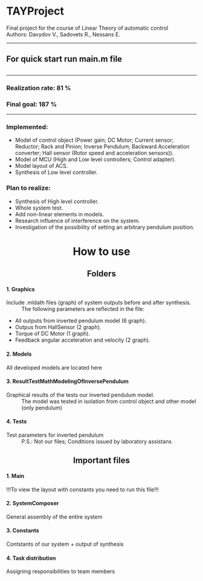 # TAYProject
Final project for the course of Linear Theory of automatic control  
Authors: Davydov V., Sadovets R., Nessans E.

_____

<h2 font-weight="bold">For quick start run main.m file<h2>

_____

<h3 font-style="italic">Realization rate: 81 %</h3>
<h3 font-style="italic">Final goal: 187 %</h3>

_____
<h3><b>Implemented:</b></h3>
<ul>
    <li> Model of control object (Power gain; DC Motor; Current sensor; Reductor; 
Rack and Pinion; Inverse Pendulum; Backward Acceleration converter; 
Hall sensor (Rotor speed and acceleration sensors)). </li>
    <li> Model of MCU (High and Low level controllers; Control adapter). </li>
    <li> Model layout of ACS. </li>
    <li> Synthesis of Low level controller. </li>
</ul>


<h3><b>Plan to realize:</b></h3>
<ul>
    <li> Synthesis of High level controller.</li>
    <li> Whole system test. </li>
    <li> Add non-linear elements in models. </li>
    <li> Research influence of interference on the system. </li>
    <li> Investigation of the possibility of setting an arbitrary pendulum position. </li>
</ul>


<h1 align="center" font-weight="bold">How to use</h1>
<h2 align="center" align="center">Folders</h2>
<h4>1. Graphics</h4>
Include .mldath files (graph) of system outputs before and after synthesis.  
<dd>The following parameters are reflected in the file:</dd>
<ul>
    <li> All outputs from inverted pendulum model (6 graph). </li>
    <li> Outpus from HallSensor (2 graph). </li>
    <li> Torque of DC Motor (1 graph). </li>
    <li> Feedback angular acceleration and velocity (2 graph). </li>
</ul>

<h4>2. Models</h4>
All developed models are located here

<h4>3. ResultTestMathModelingOfInversePendulum</h4>
Graphical results of the tests our inverted pendulum model.  
<dd>The model was tested in isolation from control object and other model (only pendulum)</dd>

<h4>4. Tests</h4>
Test parameters for inverted pendulum  
<dd>P.S.: Not our files; Conditions issued by laboratory assistans </dd>

<h2 font-style="italic" align="center">Important files</h2>
<h4>1. Main</h4>
!!!To view the layout with constants you need to run this file!!!

<h4>2. SystemComposer</h4>
General assembly of the entire system

<h4>3. Constants</h4>
Contstants of our system + output of synthesis  

<h4>4. Task distribution</h4>
Assigning responsibilities to team members  
